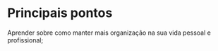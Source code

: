 

#  Principais pontos 

Aprender sobre como manter mais organização na sua vida pessoal e profissional;


